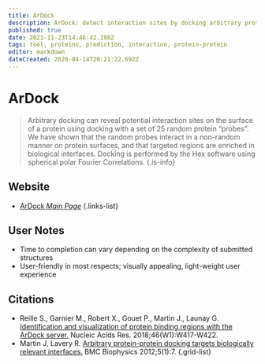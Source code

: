 ```yaml
---
title: ArDock
description: ArDock: detect interaction sites by docking arbitrary proteins.
published: true
date: 2021-11-23T14:46:42.198Z
tags: tool, proteins, prediction, interaction, protein-protein
editor: markdown
dateCreated: 2020-04-14T20:21:22.692Z
---
```


# ArDock

> Arbitrary docking can reveal potential interaction sites on the surface of a protein using docking with a set of 25 random protein “probes”.
We have shown that the random probes interact in a non-random manner on protein surfaces, and that targeted regions are enriched in biological interfaces.
Docking is performed by the Hex software using spherical polar Fourier Correlations.
{.is-info}


## Website

- [ArDock *Main Page*](https://ardock.ibcp.fr/)
{.links-list}

## User Notes
- Time to completion can vary depending on the complexity of submitted structures
- User-friendly in most respects; visually appealing, light-weight user experience


## Citations

- Reille S., Garnier M., Robert X., Gouet P., Martin J., Launay G. [Identification and visualization of protein binding regions with the ArDock server.](https://academic.oup.com/nar/article/46/W1/W417/5037717) Nucleic Acids Res. 2018;46(W1):W417-W422.
- Martin J, Lavery R. [Arbitrary protein-protein docking targets biologically relevant interfaces.](https://link.springer.com/article/10.1186/2046-1682-5-7) BMC Biophysics 2012;5(1):7.
{.grid-list}